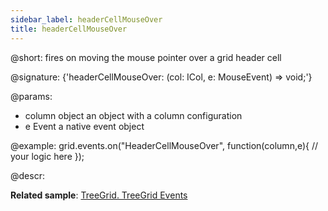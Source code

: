 ```yaml
---
sidebar_label: headerCellMouseOver
title: headerCellMouseOver
---          
```


@short: fires on moving the mouse pointer over a grid header cell

@signature: {'headerCellMouseOver: (col: ICol, e: MouseEvent) => void;'}

@params:
- column		object		an object with a column configuration
- e				Event		a native event object

@example:
grid.events.on("HeaderCellMouseOver", function(column,e){
    // your logic here
});

@descr:

**Related sample**: [TreeGrid. TreeGrid Events](https://snippet.dhtmlx.com/sgwnxshe)
